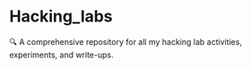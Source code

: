 # Hacking_labs
🔍 A comprehensive repository for all my hacking lab activities, experiments, and write-ups.
